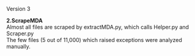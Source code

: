Version 3



<b>2.ScrapeMDA</b><br>
Almost all files are scraped by extractMDA.py, which calls Helper.py and Scraper.py <br>
The few files (5 out of 11,000) which raised exceptions were analyzed manually.

